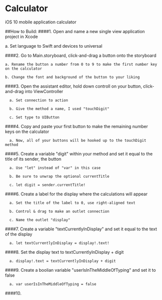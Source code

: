 # Calculator
iOS 10 mobile application calculator

##How to Build:
####1. Open and name a new single view application project in Xcode

   a. Set language to Swift and devices to universal
  
####2. Go to Main.storyboard, click-and-drag a button onto the storyboard

    a. Rename the button a number from 0 to 9 to make the first number key on the calculator
  
    b. Change the font and background of the button to your liking
    
####3. Open the assistant editor, hold down controll on your button, click-and-drag into ViewController

      a. Set connection to action
      
      b. Give the method a name, I used "touchDigit"
      
      c. Set type to UIButton

####4. Copy and paste your first button to make the remaining number keys on the calculator

      a. Now, all of your buttons will be hooked up to the touchDigit method
      
####5. Create a variable "digit" within your method and set it equal to the title of its sender, the button

      a. Use "let" instead of "var" in this case
      
      b. Be sure to unwrap the optional currentTitle
      
      c. let digit = sender.currentTitle!

####6. Create a label for the display where the calculations will appear

      a. Set the title of the label to 0, use right-aligned text
      
      b. Control & drag to make an outlet connection
      
      c. Name the outlet "display"

####7. Create a variable "textCurrentlyInDisplay" and set it equal to the text of the display

      a. let textCurrentlyInDisplay = display!.text!

####8. Set the display text to textCurrentlyInDisplay + digit

      a. display!.text = textCurrentlyInDisplay + digit

####9. Create a boolian variable "userIsInTheMiddleOfTyping" and set it to false

      a. var userIsInTheMiddleOfTyping = false

####10.
